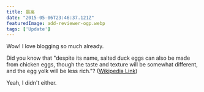 ```yaml
---
title: 最高
date: "2015-05-06T23:46:37.121Z"
featuredImage: add-reviewer-ogp.webp
tags: ['Update']
---
```


Wow! I love blogging so much already.

Did you know that "despite its name, salted duck eggs can also be made from
chicken eggs, though the taste and texture will be somewhat different, and the
egg yolk will be less rich."?
([Wikipedia Link](https://en.wikipedia.org/wiki/Salted_duck_egg))

Yeah, I didn't either.
